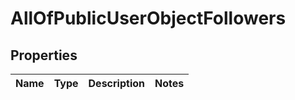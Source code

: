 # AllOfPublicUserObjectFollowers

## Properties
Name | Type | Description | Notes
------------ | ------------- | ------------- | -------------
